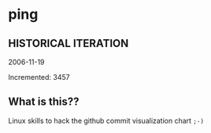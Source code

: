 # ping

## HISTORICAL ITERATION
2006-11-19

Incremented: 3457

## What is this?? 
Linux skills to hack the github commit visualization chart `;-)`
